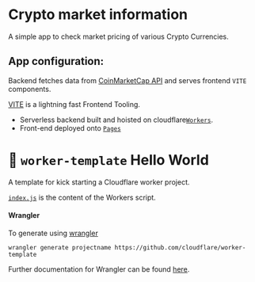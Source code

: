 # Crypto market information
A simple app to check market pricing of various Crypto Currencies.

## App configuration:
Backend fetches data from [CoinMarketCap API](https://coinmarketcap.com/api/) and serves frontend `VITE` components.

[VITE](https://vitejs.dev/) is a lightning fast Frontend Tooling.

* Serverless backend built and hoisted on cloudflare[`Workers`](https://developers.cloudflare.com/workers/). 
* Front-end deployed onto [`Pages`](https://developers.cloudflare.com/pages/)

# 👷 `worker-template` Hello World

A template for kick starting a Cloudflare worker project.

[`index.js`](https://github.com/cloudflare/worker-template/blob/master/index.js) is the content of the Workers script.

#### Wrangler

To generate using [wrangler](https://github.com/cloudflare/wrangler)

```
wrangler generate projectname https://github.com/cloudflare/worker-template
```

Further documentation for Wrangler can be found [here](https://developers.cloudflare.com/workers/tooling/wrangler).
